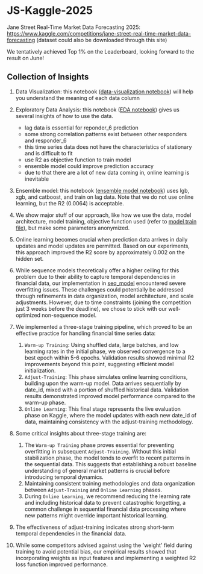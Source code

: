 # JS-Kaggle-2025
Jane Street Real-Time Market Data Forecasting 2025: https://www.kaggle.com/competitions/jane-street-real-time-market-data-forecasting (dataset could also be downloaded through this site)

We tentatively achieved Top 1% on the Leaderboard, looking forward to the result on June!

## Collection of Insights
1. Data Visualization: this notebook ([data-visualization notebook](data-visualization.ipynb)) will help you understand the meaning of each data column
2. Exploratory Data Analysis: this notebook ([EDA notebook](EDA.ipynb)) gives us several insights of how to use the data.
    - lag data is essential for reponder_6 prediction
    - some strong correlation patterns exist between other responders and responder_6
    - this time series data does not have the characteristics of stationary and is difficult to fit
    - use R2 as objective function to train model
    - ensemble model could improve prediction accuracy
    - due to that there are a lot of new data coming in, online learning is inevitable
3. Ensemble model: this notebook ([ensemble model notebook](lgb-xgb-and-catboost.ipynb)) uses lgb, xgb, and catboost, and train on lag data. Note that we do not use online learning, but the R2 (0.0064) is acceptable.
4. We show major stuff of our approach, like how we use the data, model architecture, model training, objective function used (refer to [model train file](all_train_weight.py)), but make some parameters anonymized.

5. Online learning becomes crucial when prediction data arrives in daily updates and model updates are permitted. Based on our experiments, this approach improved the R2 score by approximately 0.002 on the hidden set. 
6. While sequence models theoretically offer a higher ceiling for this problem due to their ability to capture temporal dependencies in financial data, our implementation in [seq_model](seq_transformer.py) encountered severe overfitting issues. These challenges could potentially be addressed through refinements in data organization, model architecture, and scale adjustments. However, due to time constraints (joining the competition just 3 weeks before the deadline), we chose to stick with our well-optimized non-sequence model. 
7. We implemented a three-stage training pipeline, which proved to be an effective practice for handling financial time series data:
   1. `Warm-up Training`: Using shuffled data, large batches, and low learning rates in the initial phase, we observed convergence to a best epoch within 5-6 epochs. Validation results showed minimal R2 improvements beyond this point, suggesting efficient model initialization.
   2. `Adjust-Training`: This phase simulates online learning conditions, building upon the warm-up model. Data arrives sequentially by date_id, mixed with a portion of shuffled historical data. Validation results demonstrated improved model performance compared to the warm-up phase.
   3. `Online Learning`: This final stage represents the live evaluation phase on Kaggle, where the model updates with each new date_id of data, maintaining consistency with the adjust-training methodology.
8. Some critical insights about three-stage training are:
   1. The `Warm-up Training` phase proves essential for preventing overfitting in subsequent `Adjust-Training`. Without this initial stabilization phase, the model tends to overfit to recent patterns in the sequential data. This suggests that establishing a robust baseline understanding of general market patterns is crucial before introducing temporal dynamics.
   2. Maintaining consistent training methodologies and data organization between `Adjust-Training` and `Online Learning` phases. 
   3. During `Online Learning`, we recommend reducing the learning rate and including historical data to prevent catastrophic forgetting, a common challenge in sequential financial data processing where new patterns might override important historical learning.
9. The effectiveness of adjust-training indicates strong short-term temporal dependencies in the financial data. 
10. While some competitors advised against using the 'weight' field during training to avoid potential bias, our empirical results showed that incorporating weights as input features and implementing a weighted R2 loss function improved performance. 
